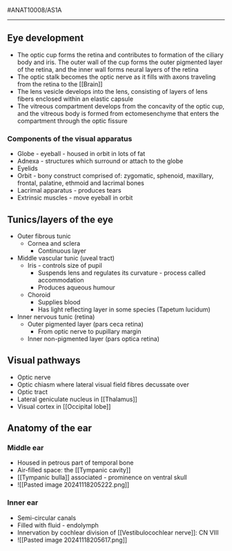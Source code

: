 #ANAT10008/AS1A 

---
## Eye development
- The optic cup forms the retina and contributes to formation of the ciliary body and iris. The outer wall of the cup forms the outer pigmented layer of the retina, and the inner wall forms neural layers of the retina
- The optic stalk becomes the optic nerve as it fills with axons traveling from the retina to the [[Brain]]
- The lens vesicle develops into the lens, consisting of layers of lens fibers enclosed within an elastic capsule
- The vitreous compartment develops from the concavity of the optic cup, and the vitreous body is formed from ectomesenchyme that enters the compartment through the optic fissure
### Components of the visual apparatus
- Globe - eyeball - housed in orbit in lots of fat
- Adnexa - structures which surround or attach to the globe
- Eyelids
- Orbit - bony construct comprised of: zygomatic, sphenoid, maxillary, frontal, palatine, ethmoid and lacrimal bones
- Lacrimal apparatus - produces tears
- Extrinsic muscles - move eyeball in orbit

## Tunics/layers of the eye
- Outer fibrous tunic
	- Cornea and sclera
		- Continuous layer
- Middle vascular tunic (uveal tract)
	- Iris - controls size of pupil
		- Suspends lens and regulates its curvature - process called accommodation
		- Produces aqueous humour
	- Choroid
		- Supplies blood
		- Has light reflecting layer in some species (Tapetum lucidum)
- Inner nervous tunic (retina)
	- Outer pigmented layer (pars ceca retina)
		- From optic nerve to pupillary margin
	- Inner non-pigmented layer (pars optica retina)

## Visual pathways
- Optic nerve
- Optic chiasm where lateral visual field fibres decussate over
- Optic tract
- Lateral geniculate nucleus in [[Thalamus]]
- Visual cortex in [[Occipital lobe]]

## Anatomy of the ear
### Middle ear
- Housed in petrous part of temporal bone
- Air-filled space: the [[Tympanic cavity]]
- [[Tympanic bulla]] associated - prominence on ventral skull
- ![[Pasted image 20241118205222.png]]
### Inner ear
- Semi-circular canals
- Filled with fluid - endolymph
- Innervation by cochlear division of [[Vestibulocochlear nerve]]: CN VIII
- ![[Pasted image 20241118205617.png]]